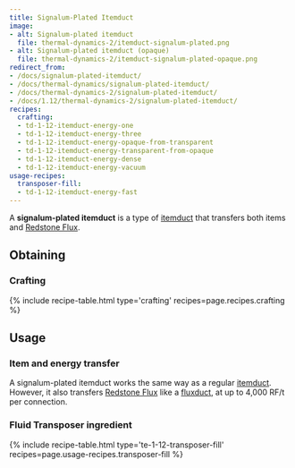 ```yaml
---
title: Signalum-Plated Itemduct
image:
- alt: Signalum-plated itemduct
  file: thermal-dynamics-2/itemduct-signalum-plated.png
- alt: Signalum-plated itemduct (opaque)
  file: thermal-dynamics-2/itemduct-signalum-plated-opaque.png
redirect_from:
- /docs/signalum-plated-itemduct/
- /docs/thermal-dynamics/signalum-plated-itemduct/
- /docs/thermal-dynamics-2/signalum-plated-itemduct/
- /docs/1.12/thermal-dynamics-2/signalum-plated-itemduct/
recipes:
  crafting:
  - td-1-12-itemduct-energy-one
  - td-1-12-itemduct-energy-three
  - td-1-12-itemduct-energy-opaque-from-transparent
  - td-1-12-itemduct-energy-transparent-from-opaque
  - td-1-12-itemduct-energy-dense
  - td-1-12-itemduct-energy-vacuum
usage-recipes:
  transposer-fill:
  - td-1-12-itemduct-energy-fast
---
```


A **signalum-plated itemduct** is a type of [itemduct](../itemduct/) that
transfers both items and [Redstone Flux](/docs/redstone-flux/).


Obtaining
---------

### Crafting
{% include recipe-table.html type='crafting' recipes=page.recipes.crafting %}


Usage
-----

### Item and energy transfer
A signalum-plated itemduct works the same way as a regular
[itemduct](../itemduct/). However, it also transfers [Redstone
Flux](/docs/redstone-flux/) like a [fluxduct](../fluxducts/), at up to 4,000
RF/t per connection.

### Fluid Transposer ingredient
{% include recipe-table.html type='te-1-12-transposer-fill' recipes=page.usage-recipes.transposer-fill %}
